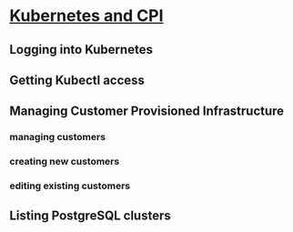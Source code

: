 # [Kubernetes and CPI](admin/kubernetes/index.md)

## Logging into Kubernetes

## Getting Kubectl access

## Managing Customer Provisioned Infrastructure

### managing customers

### creating new customers

### editing existing customers

## Listing PostgreSQL clusters
